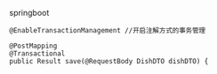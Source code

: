 springboot

```
@EnableTransactionManagement //开启注解方式的事务管理
```

```
@PostMapping
@Transactional
public Result save(@RequestBody DishDTO dishDTO) {
```